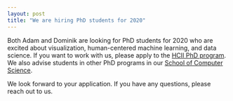 ```yaml
---
layout: post
title: "We are hiring PhD students for 2020"
---
```


Both Adam and Dominik are looking for PhD students for 2020 who are excited about visualization, human-centered machine learning, and data science. If you want to work with us, please apply to the [HCII PhD program](https://hcii.cmu.edu/academics/phd-hci/application). We also advise students in other PhD programs in our [School of Computer Science](https://scsdean.cs.cmu.edu/admissions/index.html).

We look forward to your application. If you have any questions, please reach out to us.
